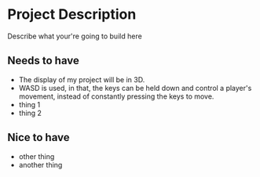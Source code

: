# Project Description

Describe what your're going to build here

## Needs to have

- The display of my project will be in 3D.
- WASD is used, in that, the keys can be held down and control a player's movement, instead of constantly pressing the keys to move.
- thing 1
- thing 2

## Nice to have

- other thing
- another thing